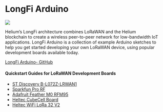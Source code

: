 # LongFi Arduino

![](../../.gitbook/assets/artboard-copy-27.jpg)

Helium’s LongFi architecture combines LoRaWAN and the Helium blockchain to create a wireless peer-to-peer network for low-bandwidth IoT applications. LongFi Arduino is a collection of example Arduino sketches to help you get started developing your own LoRaWAN device, using popular development boards available today.

[LongFi Arduino- GitHub](https://github.com/helium/longfi-arduino)

#### Quickstart Guides for LoRaWAN Development Boards

* [ST Discovery B-L072Z-LRWAN1](st-discovery-lrwan1.md)
* [Sparkfun Pro RF](sparkfun-pro-rf.md)
* [Adafruit Feather M0 RFM95](adafruit-feather-m0-rfm95.md)
* [Heltec CubeCell Board](heltec-cubecell-board.md)
* [Heltec WiFi LoRa 32 V2](heltec-wifi-lora-32-v2.md)



